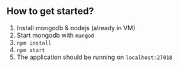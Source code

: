 ## How to get started?
1. Install mongodb & nodejs (already in VM)
2. Start mongodb with `mangod`
3. `npm install`
4. `npm start`
5. The application should be running on `localhost:27018`
